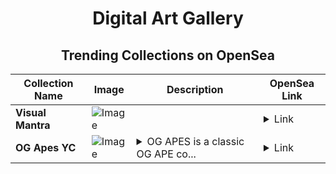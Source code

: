 <div align="center">

# Digital Art Gallery

## Trending Collections on OpenSea

| Collection Name                       | Image                                                                                     | Description                       | OpenSea Link                                                                                          |
|---------------------------------------|-------------------------------------------------------------------------------------------|-----------------------------------|--------------------------------------------------------------------------------------------------------|
| **Visual Mantra** | ![Image](https://i.seadn.io/s/raw/files/41c8bd62c7dcff764ea4d09df3a7980c.jpg?w=500&auto=format?w=200&auto=format) |  | <details><summary>Link</summary>[Visual Mantra](https://opensea.io/collection/visual-mantra)</details> |
| **OG Apes YC** | ![Image](https://i.seadn.io/s/raw/files/db5732761488fa9c0f7a19d8dda23892.png?w=500&auto=format?w=200&auto=format) | <details><summary>OG APES is a classic OG APE co...</summary>OG APES is a classic OG APE collection on APE, staying true to the original punk spirit while thriving in a new digital frontier.</details> | <details><summary>Link</summary>[OG Apes YC](https://opensea.io/collection/og-apes-yc-147)</details> |

</div>